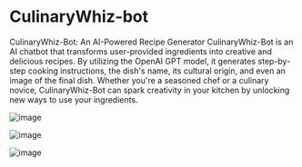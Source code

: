 # CulinaryWhiz-bot
CulinaryWhiz-Bot: An AI-Powered Recipe Generator
CulinaryWhiz-Bot is an AI chatbot that transforms user-provided ingredients into creative and delicious recipes. By utilizing the OpenAI GPT model, it generates step-by-step cooking instructions, the dish's name, its cultural origin, and even an image of the final dish. Whether you're a seasoned chef or a culinary novice, CulinaryWhiz-Bot can spark creativity in your kitchen by unlocking new ways to use your ingredients.

![image](https://github.com/Sayeed-Akram23/CulinaryWhiz-bot/assets/103556445/0331a340-181f-4ef4-a905-aafd3865aada)


![image](https://github.com/Sayeed-Akram23/CulinaryWhiz-bot/assets/103556445/af3da4e8-d1b4-4556-9aa3-bcb3375840b3)


![image](https://github.com/Sayeed-Akram23/CulinaryWhiz-bot/assets/103556445/1a566197-2927-4b14-b8c7-f0441e122839)



